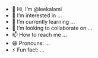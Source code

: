 - 👋 Hi, I’m @leekalami
- 👀 I’m interested in ...
- 🌱 I’m currently learning ...
- 💞️ I’m looking to collaborate on ...
- 📫 How to reach me ...
- 😄 Pronouns: ...
- ⚡ Fun fact: ...

<!---
leekalami/leekalami is a ✨ special ✨ repository because its `README.md` (this file) appears on your GitHub profile.
You can click the Preview link to take a look at your changes.
--->
